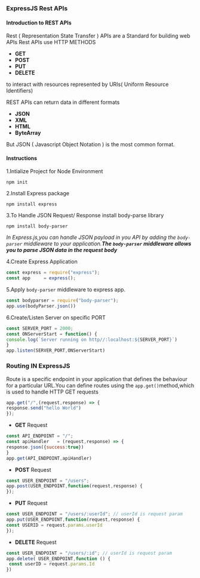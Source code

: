### **ExpressJS Rest APIs**

#### **Introduction to REST APIs**
Rest ( Representation State Transfer ) APIs are a Standard for building web APIs
Rest APIs use HTTP METHODS
- **GET**
- **POST**
- **PUT**
- **DELETE**

to interact with resources represented by URIs( Uniform Resource Identifiers)

REST APIs can return data in different formats 
- **JSON** 
- **XML** 
- **HTML** 
- **ByteArray** 

But JSON ( Javascript Object Notation )
 is the most common format.


#### **Instructions**

1.Intialize Project for Node Environment  
```
npm init 
```

2.Install Express package 
```
npm install express
```

3.To Handle  JSON Request/ Response install body-parse library
```
npm install body-parser
```

_In Express.js,you can handle JSON payload in you API by adding the `body-parser` middleware to your application.**The `body-parser` middleware allows you to parse JSON data in the request body**_

4.Create Express Application
```Javascript
const express = require("express");
const app     = express();
```
5.Apply `body-parser` middleware to express app.
 ```Javascript
 const bodyparser = require("body-parser");
 app.use(bodyParser.json())
```

6.Create/Listen Server on specific PORT
```Javascript
const SERVER_PORT = 2000;
const ONServerStart = function() {
console.log(`Server running on http//:localhost:${SERVER_PORT}`)
}
app.listen(SERVER_PORT,ONServerStart)
```

### Routing IN ExpressJS
Route is a specific endpoint in your application that defines the behaviour for a particular URL.You can define routes using the `app.get()`method,which is used to handle HTTP GET requests
```javascript
app.get("/",(request,response) => {
response.send("hello World")
});
```

- **GET** Request
```Javascript
const API_ENDPOINT = "/";
const apiHandler   = (request,response) => {
response.json({success:true})
}
app.get(API_ENDPOINT,apiHandler)
```

- **POST** Request
```Javascript
const USER_ENDPOINT = "/users";
app.post(USER_ENDPOINT,function(request,response) {
});
```

- **PUT** Request
```Javascript
const USER_ENDPOINT = "/users/:userId"; // userId is request param
app.put(USER_ENDPOINT,function(request,response) {
const USERID = request.params.userId
});
```

- **DELETE** Request
```Javascript
const USER_ENDPOINT = "/users/:id"; // userId is request param
app.delete( USER_ENDPOINT,function () {
 const userID = request.params.Id                   
})
```









